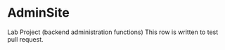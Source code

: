 # AdminSite
Lab Project (backend administration functions)
This row is written to test pull request.
